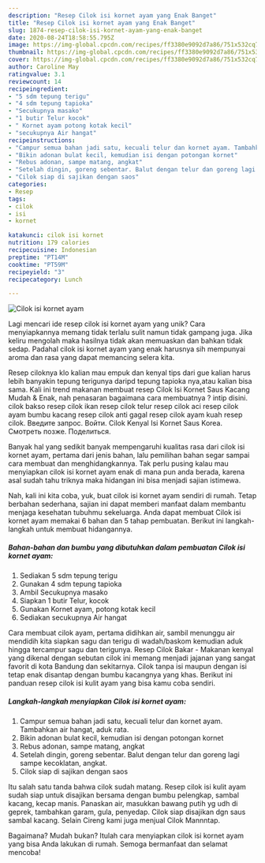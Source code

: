 ```yaml
---
description: "Resep Cilok isi kornet ayam yang Enak Banget"
title: "Resep Cilok isi kornet ayam yang Enak Banget"
slug: 1874-resep-cilok-isi-kornet-ayam-yang-enak-banget
date: 2020-08-24T18:58:55.795Z
image: https://img-global.cpcdn.com/recipes/ff3380e9092d7a86/751x532cq70/cilok-isi-kornet-ayam-foto-resep-utama.jpg
thumbnail: https://img-global.cpcdn.com/recipes/ff3380e9092d7a86/751x532cq70/cilok-isi-kornet-ayam-foto-resep-utama.jpg
cover: https://img-global.cpcdn.com/recipes/ff3380e9092d7a86/751x532cq70/cilok-isi-kornet-ayam-foto-resep-utama.jpg
author: Caroline May
ratingvalue: 3.1
reviewcount: 14
recipeingredient:
- "5 sdm tepung terigu"
- "4 sdm tepung tapioka"
- "Secukupnya masako"
- "1 butir Telur kocok"
- " Kornet ayam potong kotak kecil"
- "secukupnya Air hangat"
recipeinstructions:
- "Campur semua bahan jadi satu, kecuali telur dan kornet ayam. Tambahkan air hangat, aduk rata."
- "Bikin adonan bulat kecil, kemudian isi dengan potongan kornet"
- "Rebus adonan, sampe matang, angkat"
- "Setelah dingin, goreng sebentar. Balut dengan telur dan goreng lagi sampe kecoklatan, angkat."
- "Cilok siap di sajikan dengan saos"
categories:
- Resep
tags:
- cilok
- isi
- kornet

katakunci: cilok isi kornet 
nutrition: 179 calories
recipecuisine: Indonesian
preptime: "PT14M"
cooktime: "PT59M"
recipeyield: "3"
recipecategory: Lunch

---
```



![Cilok isi kornet ayam](https://img-global.cpcdn.com/recipes/ff3380e9092d7a86/751x532cq70/cilok-isi-kornet-ayam-foto-resep-utama.jpg)

Lagi mencari ide resep cilok isi kornet ayam yang unik? Cara menyiapkannya memang tidak terlalu sulit namun tidak gampang juga. Jika keliru mengolah maka hasilnya tidak akan memuaskan dan bahkan tidak sedap. Padahal cilok isi kornet ayam yang enak harusnya sih mempunyai aroma dan rasa yang dapat memancing selera kita.

Resep ciloknya klo kalian mau empuk dan kenyal tips dari gue kalian harus lebih banyakin tepung terigunya daripd tepung tapioka nya,atau kalian bisa sama. Kali ini trend makanan membuat resep Cilok Isi Kornet Saus Kacang Mudah &amp; Enak, nah penasaran bagaimana cara membuatnya ? intip disini. cilok bakso resep cilok ikan resep cilok telur resep cilok aci resep cilok ayam bumbu kacang resep cilok anti gagal resep cilok ayam kuah resep cilok. Введите запрос. Войти. Cilok Kenyal Isi Kornet Saus Korea. Смотреть позже. Поделиться.

Banyak hal yang sedikit banyak mempengaruhi kualitas rasa dari cilok isi kornet ayam, pertama dari jenis bahan, lalu pemilihan bahan segar sampai cara membuat dan menghidangkannya. Tak perlu pusing kalau mau menyiapkan cilok isi kornet ayam enak di mana pun anda berada, karena asal sudah tahu triknya maka hidangan ini bisa menjadi sajian istimewa.


Nah, kali ini kita coba, yuk, buat cilok isi kornet ayam sendiri di rumah. Tetap berbahan sederhana, sajian ini dapat memberi manfaat dalam membantu menjaga kesehatan tubuhmu sekeluarga. Anda dapat membuat Cilok isi kornet ayam memakai 6 bahan dan 5 tahap pembuatan. Berikut ini langkah-langkah untuk membuat hidangannya.

<!--inarticleads1-->

##### Bahan-bahan dan bumbu yang dibutuhkan dalam pembuatan Cilok isi kornet ayam:

1. Sediakan 5 sdm tepung terigu
1. Gunakan 4 sdm tepung tapioka
1. Ambil Secukupnya masako
1. Siapkan 1 butir Telur, kocok
1. Gunakan  Kornet ayam, potong kotak kecil
1. Sediakan secukupnya Air hangat


Cara membuat cilok ayam, pertama didihkan air, sambil menunggu air mendidih kita siapkan sagu dan terigu di wadah/baskom kemudian aduk hingga tercampur sagu dan terigunya. Resep Cilok Bakar - Makanan kenyal yang dikenal dengan sebutan cilok ini memang menjadi jajanan yang sangat favorit di kota Bandung dan sekitarnya. Cilok tanpa isi maupun dengan isi tetap enak disantap dengan bumbu kacangnya yang khas. Berikut ini panduan resep cilok isi kulit ayam yang bisa kamu coba sendiri. 

<!--inarticleads2-->

##### Langkah-langkah menyiapkan Cilok isi kornet ayam:

1. Campur semua bahan jadi satu, kecuali telur dan kornet ayam. Tambahkan air hangat, aduk rata.
1. Bikin adonan bulat kecil, kemudian isi dengan potongan kornet
1. Rebus adonan, sampe matang, angkat
1. Setelah dingin, goreng sebentar. Balut dengan telur dan goreng lagi sampe kecoklatan, angkat.
1. Cilok siap di sajikan dengan saos


Itu salah satu tanda bahwa cilok sudah matang. Resep cilok isi kulit ayam sudah siap untuk disajikan bersama dengan bumbu pelengkap, sambal kacang, kecap manis. Panaskan air, masukkan bawang putih yg udh di geprek, tambahkan garam, gula, penyedap. Cilok siap disajikan dgn saus sambal kacang. Selain Cireng kami juga menjual Cilok Mannntap. 

Bagaimana? Mudah bukan? Itulah cara menyiapkan cilok isi kornet ayam yang bisa Anda lakukan di rumah. Semoga bermanfaat dan selamat mencoba!
